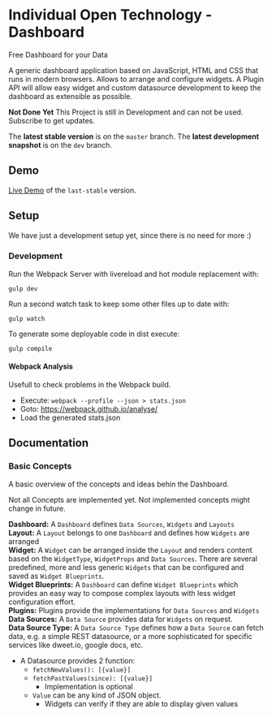 # Individual Open Technology - Dashboard
Free Dashboard for your Data

A generic dashboard application based on JavaScript, HTML and CSS that runs in modern browsers.
Allows to arrange and configure widgets.
A Plugin API will allow easy widget and custom datasource development to keep the dashboard as extensible as possible.

**Not Done Yet** 
This Project is still in Development and can not be used. Subscribe to get updates.

The **latest stable version** is on the `master` branch.
The **latest development snapshot** is on the `dev` branch.

## Demo ##

 [Live Demo](https://niondir.github.io/iot-dashboard/) of the `last-stable` version.

## Setup ##

We have just a development setup yet, since there is no need for more :)

### Development ###

Run the Webpack Server with livereload and hot module replacement with:

    gulp dev
  
Run a second watch task to keep some other files up to date with:

    gulp watch

To generate some deployable code in dist execute:

    gulp compile

#### Webpack Analysis ####

Usefull to check problems in the Webpack build.

- Execute: `webpack --profile --json > stats.json`
- Goto: https://webpack.github.io/analyse/
- Load the generated stats.json


## Documentation ##

### Basic Concepts ###
A basic overview of the concepts and ideas behin the Dashboard.

Not all Concepts are implemented yet. Not implemented concepts might change in future.

**Dashboard:** A `Dashboard` defines `Data Sources`, `Widgets` and `Layouts`  
**Layout:** A `Layout` belongs to one `Dashboard` and defines how `Widgets` are arranged  
**Widget:** A `Widget` can be arranged inside the `Layout` and renders content based on the `WidgetType`, `WidgetProps` and `Data Sources`.
There are several predefined, more and less generic `Widgets` that can be configured and saved as `Widget Blueprints`.  
**Widget Blueprints:** A `Dashboard` can define `Widget Blueprints` which provides an easy way to compose complex layouts with less widget configuration effort.  
**Plugins:** Plugins provide the implementations for `Data Sources` and `Widgets`  
**Data Sources:** A `Data Source` provides data for `Widgets` on request.  
**Data Source Type:** A `Data Source Type` defines how a `Data Source` can fetch data, 
e.g. a simple REST datasource, or a more sophisticated for specific services like dweet.io, google docs, etc.

* A Datasource provides 2 function:
    * `fetchNewValues(): [{value}]`
    * `fetchPastValues(since): [{value}]`
      * Implementation is optional
    * `Value` can be any kind of JSON object. 
        * Widgets can verify if they are able to display given values
